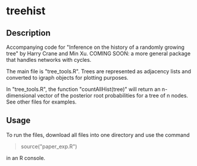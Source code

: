 # treehist

## Description
Accompanying code for "Inference on the history of a randomly growing tree" by Harry Crane and Min Xu.
COMING SOON: a more general package that handles networks with cycles.

The main file is "tree_tools.R". 
Trees are represented as adjacency lists and converted to
igraph objects for plotting purposes.

In "tree_tools.R", the function "countAllHist(tree)" will return
an n-dimensional vector of the posterior root probabilities for a 
tree of n nodes. See other files for examples. 

## Usage
To run the files, download all files into one directory and use the command

  > source("paper_exp.R")

in an R console. 
